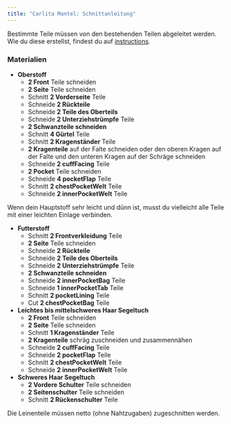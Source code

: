 ```yaml
---
title: "Carlita Mantel: Schnittanleitung"
---
```


<Note>

Bestimmte Teile müssen von den bestehenden Teilen abgeleitet werden. Wie du diese erstellst, findest du auf [instructions](/docs/patterns/carlita/instructions).

</Note>

### Materialien

- **Oberstoff**
  - **2 Front** Teile schneiden
  - **2 Seite** Teile schneiden
  - Schnitt **2 Vorderseite** Teile
  - Schneide **2 Rückteile**
  - Schneide **2 Teile des Oberteils**
  - Schneide **2 Unterziehstrümpfe** Teile
  - **2 Schwanzteile schneiden**
  - Schnitt **4 Gürtel** Teile
  - Schnitt **2 Kragenständer** Teile
  - **2 Kragenteile** auf der Falte schneiden oder den oberen Kragen auf der Falte und den unteren Kragen auf der Schräge schneiden
  - Schneide **2 cuffFacing** Teile
  - **2 Pocket** Teile schneiden
  - Schneide **4 pocketFlap** Teile
  - Schnitt **2 chestPocketWelt** Teile
  - Schneide **2 innerPocketWelt** Teile

<Note>

Wenn dein Hauptstoff sehr leicht und dünn ist, musst du vielleicht alle Teile mit einer leichten Einlage verbinden.

</Note>

- **Futterstoff**
  - Schnitt **2 Frontverkleidung** Teile
  - **2 Seite** Teile schneiden
  - Schneide **2 Rückteile**
  - Schneide **2 Teile des Oberteils**
  - Schneide **2 Unterziehstrümpfe** Teile
  - **2 Schwanzteile schneiden**
  - Schneide **2 innerPocketBag** Teile
  - Schneide **1 innerPocketTab** Teile
  - Schnitt **2 pocketLining** Teile
  - Cut **2 chestPocketBag** Teile
- **Leichtes bis mittelschweres Haar Segeltuch**
  - **2 Front** Teile schneiden
  - **2 Seite** Teile schneiden
  - Schnitt **1 Kragenständer** Teile
  - **2 Kragenteile** schräg zuschneiden und zusammennähen
  - Schneide **2 cuffFacing** Teile
  - Schneide **2 pocketFlap** Teile
  - Schnitt **2 chestPocketWelt** Teile
  - Schneide **2 innerPocketWelt** Teile
- **Schweres Haar Segeltuch**
  - **2 Vordere Schulter** Teile schneiden
  - **2 Seitenschulter** Teile schneiden
  - Schnitt **2 Rückenschulter** Teile

<Note>

Die Leinenteile müssen netto (ohne Nahtzugaben) zugeschnitten werden.

</Note>
